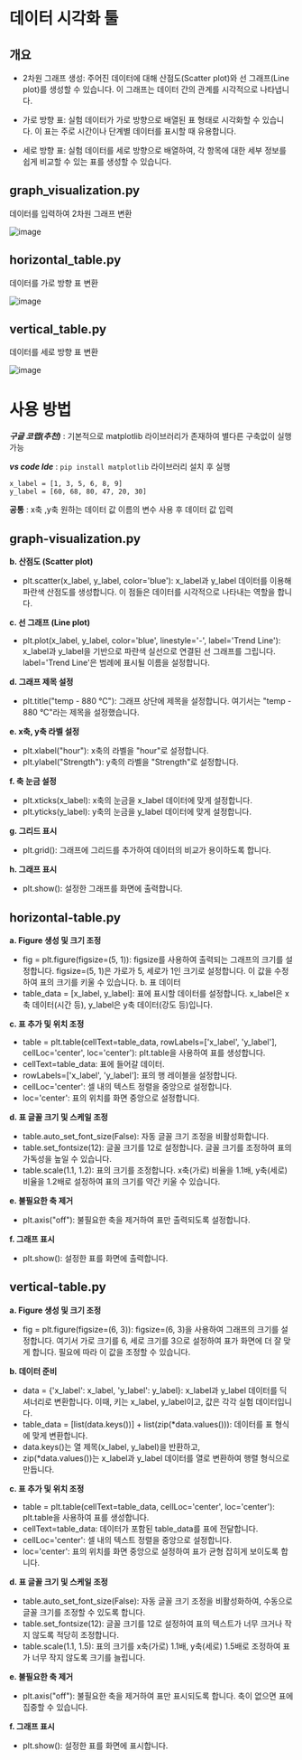 # 데이터 시각화 툴 

## 개요 
- 2차원 그래프 생성: 주어진 데이터에 대해 산점도(Scatter plot)와 선 그래프(Line plot)를 생성할 수 있습니다. 이 그래프는 데이터 간의 관계를 시각적으로 나타냅니다.
  
- 가로 방향 표: 실험 데이터가 가로 방향으로 배열된 표 형태로 시각화할 수 있습니다. 이 표는 주로 시간이나 단계별 데이터를 표시할 때 유용합니다.

- 세로 방향 표: 실험 데이터를 세로 방향으로 배열하여, 각 항목에 대한 세부 정보를 쉽게 비교할 수 있는 표를 생성할 수 있습니다.

## graph_visualization.py
데이터를 입력하여 2차원 그래프 변환 

![image](https://github.com/user-attachments/assets/6bfa75c1-defd-4e22-94c1-d2d708a86168)


## horizontal_table.py
데이터를 가로 방향 표 변환 

![image](https://github.com/user-attachments/assets/5313f0d0-8b3a-49f5-aee2-1b06cd3045fe)


## vertical_table.py
데이터를 세로 방향 표 변환 

![image](https://github.com/user-attachments/assets/89760f60-19e0-49d3-8d37-3ff013ccf99b)




# 사용 방법

***구글 코랩(추천)*** : 기본적으로 matplotlib 라이브러리가 존재하여 별다른 구축없이 실행 가능 

***vs code Ide*** : ```pip install matplotlib``` 라이브러리 설치 후 실행 

```
x_label = [1, 3, 5, 6, 8, 9]
y_label = [60, 68, 80, 47, 20, 30]

```
**공통** :  x축 ,y축 원하는 데이터 값 이름의 변수 사용 후 데이터 값 입력 

## graph-visualization.py
  
**b. 산점도 (Scatter plot)**
- plt.scatter(x_label, y_label, color='blue'): x_label과 y_label 데이터를 이용해 파란색 산점도를 생성합니다. 이 점들은 데이터를 시각적으로 나타내는 역할을 합니다.

**c. 선 그래프 (Line plot)**
- plt.plot(x_label, y_label, color='blue', linestyle='-', label='Trend Line'): x_label과 y_label을 기반으로 파란색 실선으로 연결된 선 그래프를 그립니다. label='Trend Line'은 범례에 표시될 이름을 설정합니다.

**d. 그래프 제목 설정**
- plt.title("temp - 880 °C"): 그래프 상단에 제목을 설정합니다. 여기서는 "temp - 880 °C"라는 제목을 설정했습니다.

**e. x축, y축 라벨 설정**
- plt.xlabel("hour"): x축의 라벨을 "hour"로 설정합니다.
- plt.ylabel("Strength"): y축의 라벨을 "Strength"로 설정합니다.

**f. 축 눈금 설정**
- plt.xticks(x_label): x축의 눈금을 x_label 데이터에 맞게 설정합니다.
- plt.yticks(y_label): y축의 눈금을 y_label 데이터에 맞게 설정합니다.

**g. 그리드 표시**
- plt.grid(): 그래프에 그리드를 추가하여 데이터의 비교가 용이하도록 합니다.

**h. 그래프 표시**
- plt.show(): 설정한 그래프를 화면에 출력합니다.


## horizontal-table.py

**a. Figure 생성 및 크기 조정**
- fig = plt.figure(figsize=(5, 1)): figsize를 사용하여 출력되는 그래프의 크기를 설정합니다. figsize=(5, 1)은 가로가 5, 세로가 1인 크기로 설정합니다. 이 값을 수정하여 표의 크기를 키울 수 있습니다.
b. 표 데이터
- table_data = [x_label, y_label]: 표에 표시할 데이터를 설정합니다. x_label은 x축 데이터(시간 등), y_label은 y축 데이터(강도 등)입니다.

**c. 표 추가 및 위치 조정**
- table = plt.table(cellText=table_data, rowLabels=['x_label', 'y_label'], cellLoc='center', loc='center'): plt.table을 사용하여 표를 생성합니다.
- cellText=table_data: 표에 들어갈 데이터.
- rowLabels=['x_label', 'y_label']: 표의 행 레이블을 설정합니다.
- cellLoc='center': 셀 내의 텍스트 정렬을 중앙으로 설정합니다.
- loc='center': 표의 위치를 화면 중앙으로 설정합니다.

**d. 표 글꼴 크기 및 스케일 조정**
- table.auto_set_font_size(False): 자동 글꼴 크기 조정을 비활성화합니다.
- table.set_fontsize(12): 글꼴 크기를 12로 설정합니다. 글꼴 크기를 조정하여 표의 가독성을 높일 수 있습니다.
- table.scale(1.1, 1.2): 표의 크기를 조정합니다. x축(가로) 비율을 1.1배, y축(세로) 비율을 1.2배로 설정하여 표의 크기를 약간 키울 수 있습니다.

**e. 불필요한 축 제거**
- plt.axis("off"): 불필요한 축을 제거하여 표만 출력되도록 설정합니다.

**f. 그래프 표시**
- plt.show(): 설정한 표를 화면에 출력합니다.

## vertical-table.py

**a. Figure 생성 및 크기 조정**
- fig = plt.figure(figsize=(6, 3)): figsize=(6, 3)을 사용하여 그래프의 크기를 설정합니다. 여기서 가로 크기를 6, 세로 크기를 3으로 설정하여 표가 화면에 더 잘 맞게 합니다. 필요에 따라 이 값을 조정할 수 있습니다.

**b. 데이터 준비**
- data = {'x_label': x_label, 'y_label': y_label}: x_label과 y_label 데이터를 딕셔너리로 변환합니다. 이때, 키는 x_label, y_label이고, 값은 각각 실험 데이터입니다.
- table_data = [list(data.keys())] + list(zip(*data.values())): 데이터를 표 형식에 맞게 변환합니다.
- data.keys()는 열 제목(x_label, y_label)을 반환하고,
- zip(*data.values())는 x_label과 y_label 데이터를 열로 변환하여 행렬 형식으로 만듭니다.

**c. 표 추가 및 위치 조정**
- table = plt.table(cellText=table_data, cellLoc='center', loc='center'): plt.table을 사용하여 표를 생성합니다.
- cellText=table_data: 데이터가 포함된 table_data를 표에 전달합니다.
- cellLoc='center': 셀 내의 텍스트 정렬을 중앙으로 설정합니다.
- loc='center': 표의 위치를 화면 중앙으로 설정하여 표가 균형 잡히게 보이도록 합니다.

**d. 표 글꼴 크기 및 스케일 조정**
- table.auto_set_font_size(False): 자동 글꼴 크기 조정을 비활성화하여, 수동으로 글꼴 크기를 조정할 수 있도록 합니다.
- table.set_fontsize(12): 글꼴 크기를 12로 설정하여 표의 텍스트가 너무 크거나 작지 않도록 적당히 조정합니다.
- table.scale(1.1, 1.5): 표의 크기를 x축(가로) 1.1배, y축(세로) 1.5배로 조정하여 표가 너무 작지 않도록 크기를 늘립니다.

**e. 불필요한 축 제거**
- plt.axis("off"): 불필요한 축을 제거하여 표만 표시되도록 합니다. 축이 없으면 표에 집중할 수 있습니다.

**f. 그래프 표시**
- plt.show(): 설정한 표를 화면에 표시합니다.





